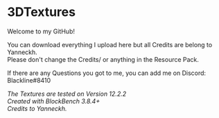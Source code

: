 # 3DTextures
Welcome to my GitHub!


You can download everything I upload here but all Credits are belong to Yanneckh.
\
Please don't change the Credits/ or anything in the Resource Pack.


If there are any Questions you got to me, you can add me on Discord: Blackline#8410


*The Textures are tested on Version 12.2.2
\
Created with BlockBench 3.8.4+
\
Credits to Yanneckh.*

